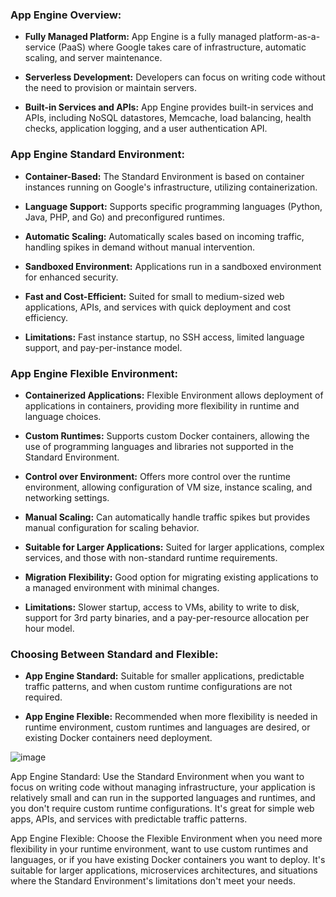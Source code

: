 
### App Engine Overview:

- **Fully Managed Platform:** App Engine is a fully managed platform-as-a-service (PaaS) where Google takes care of infrastructure, automatic scaling, and server maintenance.
  
- **Serverless Development:** Developers can focus on writing code without the need to provision or maintain servers.

- **Built-in Services and APIs:** App Engine provides built-in services and APIs, including NoSQL datastores, Memcache, load balancing, health checks, application logging, and a user authentication API.

### App Engine Standard Environment:

- **Container-Based:** The Standard Environment is based on container instances running on Google's infrastructure, utilizing containerization.

- **Language Support:** Supports specific programming languages (Python, Java, PHP, and Go) and preconfigured runtimes.

- **Automatic Scaling:** Automatically scales based on incoming traffic, handling spikes in demand without manual intervention.

- **Sandboxed Environment:** Applications run in a sandboxed environment for enhanced security.

- **Fast and Cost-Efficient:** Suited for small to medium-sized web applications, APIs, and services with quick deployment and cost efficiency.

- **Limitations:** Fast instance startup, no SSH access, limited language support, and pay-per-instance model.

### App Engine Flexible Environment:

- **Containerized Applications:** Flexible Environment allows deployment of applications in containers, providing more flexibility in runtime and language choices.

- **Custom Runtimes:** Supports custom Docker containers, allowing the use of programming languages and libraries not supported in the Standard Environment.

- **Control over Environment:** Offers more control over the runtime environment, allowing configuration of VM size, instance scaling, and networking settings.

- **Manual Scaling:** Can automatically handle traffic spikes but provides manual configuration for scaling behavior.

- **Suitable for Larger Applications:** Suited for larger applications, complex services, and those with non-standard runtime requirements.

- **Migration Flexibility:** Good option for migrating existing applications to a managed environment with minimal changes.

- **Limitations:** Slower startup, access to VMs, ability to write to disk, support for 3rd party binaries, and a pay-per-resource allocation per hour model.

### Choosing Between Standard and Flexible:

- **App Engine Standard:** Suitable for smaller applications, predictable traffic patterns, and when custom runtime configurations are not required.

- **App Engine Flexible:** Recommended when more flexibility is needed in runtime environment, custom runtimes and languages are desired, or existing Docker containers need deployment.

![image](https://github.com/ZainYoussef/Google-ACE-Courses-Notes/assets/85849430/50528d3a-d1c9-4fdc-b66f-3173144b381f)

App Engine Standard: Use the Standard Environment when you want to focus on writing code without managing infrastructure, your application is relatively small and can run in the supported languages and runtimes, and you don't require custom runtime configurations. It's great for simple web apps, APIs, and services with predictable traffic patterns.

App Engine Flexible: Choose the Flexible Environment when you need more flexibility in your runtime environment, want to use custom runtimes and languages, or if you have existing Docker containers you want to deploy. It's suitable for larger applications, microservices architectures, and situations where the Standard Environment's limitations don't meet your needs.
